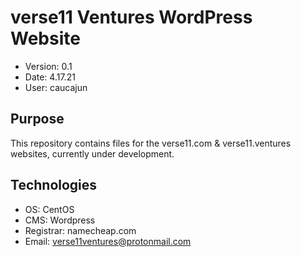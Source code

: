 # verse11 Ventures WordPress Website

* Version: 0.1
* Date: 4.17.21
* User: caucajun


## Purpose

This repository contains files for the verse11.com & verse11.ventures websites, currently under development.

## Technologies
* OS: CentOS
* CMS: Wordpress
* Registrar: namecheap.com
* Email: verse11ventures@protonmail.com
